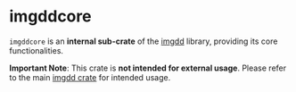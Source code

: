 # imgddcore

`imgddcore` is an **internal sub-crate** of the [imgdd](https://crates.io/crates/imgdd) library,
providing its core functionalities.

**Important Note**: This crate is **not intended for external usage**. Please refer to the main
[imgdd crate](https://crates.io/crates/imgdd) for intended usage.